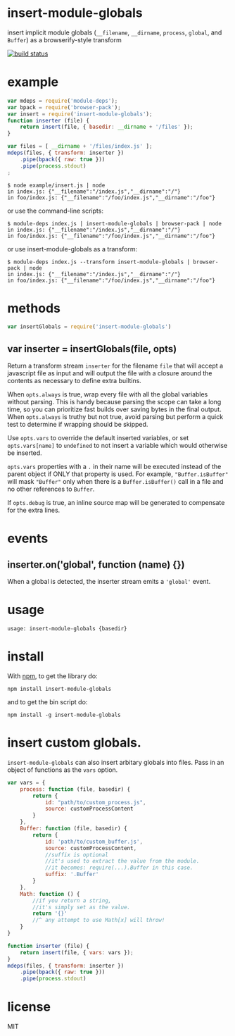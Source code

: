 # insert-module-globals

insert implicit module globals
(`__filename`, `__dirname`, `process`, `global`, and `Buffer`)
as a browserify-style transform

[![build status](https://secure.travis-ci.org/substack/insert-module-globals.png)](http://travis-ci.org/substack/insert-module-globals)

# example

``` js
var mdeps = require('module-deps');
var bpack = require('browser-pack');
var insert = require('insert-module-globals');
function inserter (file) {
    return insert(file, { basedir: __dirname + '/files' });
}

var files = [ __dirname + '/files/index.js' ];
mdeps(files, { transform: inserter })
    .pipe(bpack({ raw: true }))
    .pipe(process.stdout)
;
```

```
$ node example/insert.js | node
in index.js: {"__filename":"/index.js","__dirname":"/"}
in foo/index.js: {"__filename":"/foo/index.js","__dirname":"/foo"}
```

or use the command-line scripts:

```
$ module-deps index.js | insert-module-globals | browser-pack | node
in index.js: {"__filename":"/index.js","__dirname":"/"}
in foo/index.js: {"__filename":"/foo/index.js","__dirname":"/foo"}
```

or use insert-module-globals as a transform:

```
$ module-deps index.js --transform insert-module-globals | browser-pack | node
in index.js: {"__filename":"/index.js","__dirname":"/"}
in foo/index.js: {"__filename":"/foo/index.js","__dirname":"/foo"}
```

# methods

``` js
var insertGlobals = require('insert-module-globals')
```

## var inserter = insertGlobals(file, opts)

Return a transform stream `inserter` for the filename `file` that will accept a
javascript file as input and will output the file with a closure around the
contents as necessary to define extra builtins.

When `opts.always` is true, wrap every file with all the global variables
without parsing. This is handy because parsing the scope can take a long time,
so you can prioritize fast builds over saving bytes in the final output. When
`opts.always` is truthy but not true, avoid parsing but perform a quick test to
determine if wrapping should be skipped.

Use `opts.vars` to override the default inserted variables, or set
`opts.vars[name]` to `undefined` to not insert a variable which would otherwise
be inserted.

`opts.vars` properties with a `.` in their name will be executed instead of the
parent object if ONLY that property is used. For example, `"Buffer.isBuffer"`
will mask `"Buffer"` only when there is a `Buffer.isBuffer()` call in a file and
no other references to `Buffer`.

If `opts.debug` is true, an inline source map will be generated to compensate
for the extra lines.

# events

## inserter.on('global', function (name) {})

When a global is detected, the inserter stream emits a `'global'` event.

# usage

```
usage: insert-module-globals {basedir}
```

# install

With [npm](https://npmjs.org), to get the library do:

```
npm install insert-module-globals
```

and to get the bin script do:

```
npm install -g insert-module-globals
```

# insert custom globals.

`insert-module-globals` can also insert arbitary globals into files.
Pass in an object of functions as the `vars` option.

``` js
var vars = {
    process: function (file, basedir) {
        return {
            id: "path/to/custom_process.js",
            source: customProcessContent
        }
    },
    Buffer: function (file, basedir) {
        return {
            id: 'path/to/custom_buffer.js',
            source: customProcessContent,
            //suffix is optional
            //it's used to extract the value from the module.
            //it becomes: require(...).Buffer in this case.
            suffix: '.Buffer'
        }
    },
    Math: function () {
        //if you return a string,
        //it's simply set as the value.
        return '{}'
        //^ any attempt to use Math[x] will throw!
    }
}

function inserter (file) {
    return insert(file, { vars: vars });
}
mdeps(files, { transform: inserter })
    .pipe(bpack({ raw: true }))
    .pipe(process.stdout)
```


# license

MIT
